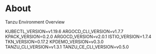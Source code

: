 # About 


Tanzu Environment Overview

KUBECTL_VERSION=v1.19.6
ARGOCD_CLI_VERSION=v1.7.7
KPACK_VERSION=0.2.0
ARGOCD_VERSION=v2.0.1
ISTIO_VERSION=1.7.4
TKN_VERSION=0.17.2
KPDEMO_VERSION=v0.3.0
TANZU_CLI_VERSION=v1.3.1
TANZU_CE_CLI_VERSION=v0.5.0